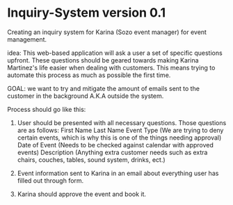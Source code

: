 # Inquiry-System version 0.1 
Creating an inquiry system for Karina (Sozo event manager) for event management.  

idea:
This web-based application will ask a user a set of specific questions upfront. These questions should be geared towards making Karina Martinez's life easier when dealing with customers. This means trying to automate this process as much as possible the first time. 

GOAL: we want to try and mitigate the amount of emails sent to the customer in the background A.K.A outside the system. 

Process should go like this:
1) User should be presented with all necessary questions. Those questions are as follows: 
   First Name
   Last Name
   Event Type (We are trying to deny certain events, which is why this is one of the things needing approval)
   Date of Event (Needs to be checked against calendar with approved events)
   Description (Anything extra customer needs such as extra chairs, couches, tables, sound system, drinks, ect.)
   
2) Event information sent to Karina in an email about everything user has filled out through form. 
3) Karina should approve the event and book it.

